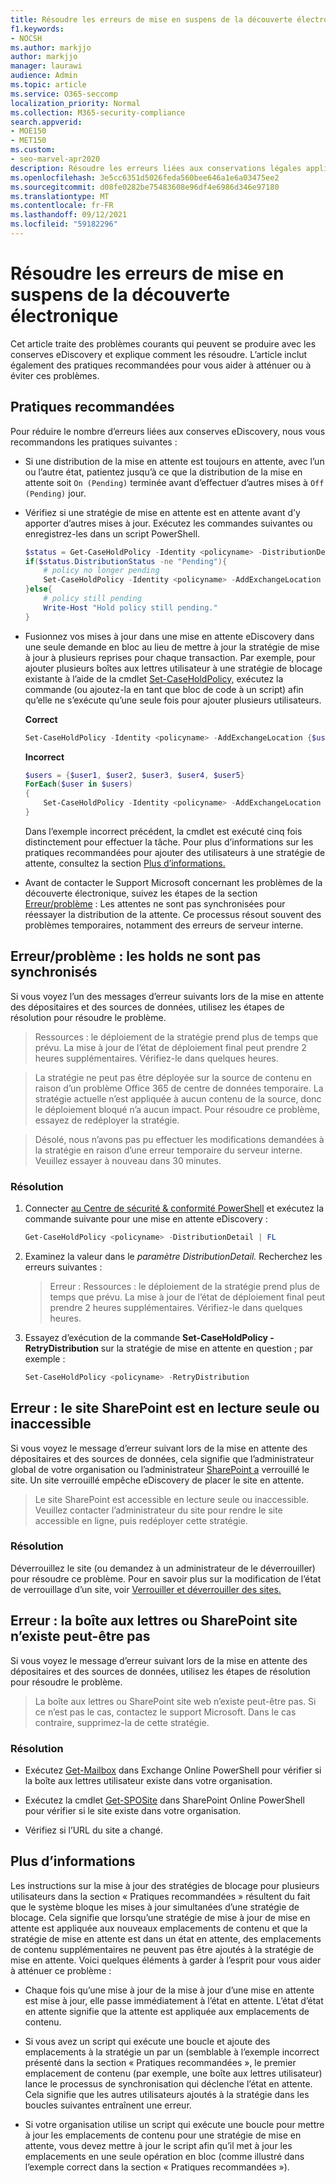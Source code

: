 ```yaml
---
title: Résoudre les erreurs de mise en suspens de la découverte électronique
f1.keywords:
- NOCSH
ms.author: markjjo
author: markjjo
manager: laurawi
audience: Admin
ms.topic: article
ms.service: O365-seccomp
localization_priority: Normal
ms.collection: M365-security-compliance
search.appverid:
- MOE150
- MET150
ms.custom:
- seo-marvel-apr2020
description: Résoudre les erreurs liées aux conservations légales appliquées aux dépositaires et aux sources de données qui ne sont pas en conservation dans core eDiscovery.
ms.openlocfilehash: 3e5cc6351d5026feda560bee646a1e6a03475ee2
ms.sourcegitcommit: d08fe0282be75483608e96df4e6986d346e97180
ms.translationtype: MT
ms.contentlocale: fr-FR
ms.lasthandoff: 09/12/2021
ms.locfileid: "59182296"
---
```

# <a name="troubleshoot-ediscovery-hold-errors"></a>Résoudre les erreurs de mise en suspens de la découverte électronique

Cet article traite des problèmes courants qui peuvent se produire avec les conserves eDiscovery et explique comment les résoudre. L’article inclut également des pratiques recommandées pour vous aider à atténuer ou à éviter ces problèmes.

## <a name="recommended-practices"></a>Pratiques recommandées

Pour réduire le nombre d’erreurs liées aux conserves eDiscovery, nous vous recommandons les pratiques suivantes :

- Si une distribution de la mise en attente est toujours en attente, avec l’un ou l’autre état, patientez jusqu’à ce que la distribution de la mise en attente soit `On (Pending)` terminée avant d’effectuer d’autres mises à `Off (Pending)` jour.

- Vérifiez si une stratégie de mise en attente est en attente avant d’y apporter d’autres mises à jour. Exécutez les commandes suivantes ou enregistrez-les dans un script PowerShell.

    ```powershell
    $status = Get-CaseHoldPolicy -Identity <policyname> -DistributionDetail
    if($status.DistributionStatus -ne "Pending"){
        # policy no longer pending
        Set-CaseHoldPolicy -Identity <policyname> -AddExchangeLocation $user1
    }else{
        # policy still pending
        Write-Host "Hold policy still pending."
    }
   ```

- Fusionnez vos mises à jour dans une mise en attente eDiscovery dans une seule demande en bloc au lieu de mettre à jour la stratégie de mise à jour à plusieurs reprises pour chaque transaction. Par exemple, pour ajouter plusieurs boîtes aux lettres utilisateur à une stratégie de blocage existante à l’aide de la cmdlet [Set-CaseHoldPolicy,](/powershell/module/exchange/set-caseholdpolicy) exécutez la commande (ou ajoutez-la en tant que bloc de code à un script) afin qu’elle ne s’exécute qu’une seule fois pour ajouter plusieurs utilisateurs.

  **Correct**

    ```powershell
    Set-CaseHoldPolicy -Identity <policyname> -AddExchangeLocation {$user1, $user2, $user3, $user4, $user5}
    ```

   **Incorrect**

    ```powershell
    $users = {$user1, $user2, $user3, $user4, $user5}
    ForEach($user in $users)
    {
        Set-CaseHoldPolicy -Identity <policyname> -AddExchangeLocation $user
    }
    ```

   Dans l’exemple incorrect précédent, la cmdlet est exécuté cinq fois distinctement pour effectuer la tâche. Pour plus d’informations sur les pratiques recommandées pour ajouter des utilisateurs à une stratégie de attente, consultez la section [Plus d’informations.](#more-information)

- Avant de contacter le Support Microsoft concernant les problèmes de la découverte électronique, suivez les étapes de la section [Erreur/problème](#errorissue-holds-dont-sync) : Les attentes ne sont pas synchronisées pour réessayer la distribution de la attente. Ce processus résout souvent des problèmes temporaires, notamment des erreurs de serveur interne.

## <a name="errorissue-holds-dont-sync"></a>Erreur/problème : les holds ne sont pas synchronisés

Si vous voyez l’un des messages d’erreur suivants lors de la mise en attente des dépositaires et des sources de données, utilisez les étapes de résolution pour résoudre le problème.

> Ressources : le déploiement de la stratégie prend plus de temps que prévu. La mise à jour de l’état de déploiement final peut prendre 2 heures supplémentaires. Vérifiez-le dans quelques heures.

> La stratégie ne peut pas être déployée sur la source de contenu en raison d’un problème Office 365 de centre de données temporaire. La stratégie actuelle n’est appliquée à aucun contenu de la source, donc le déploiement bloqué n’a aucun impact. Pour résoudre ce problème, essayez de redéployer la stratégie.

> Désolé, nous n’avons pas pu effectuer les modifications demandées à la stratégie en raison d’une erreur temporaire du serveur interne. Veuillez essayer à nouveau dans 30 minutes.

### <a name="resolution"></a>Résolution

1. Connecter [au Centre de sécurité & conformité PowerShell](/powershell/exchange/connect-to-scc-powershell) et exécutez la commande suivante pour une mise en attente eDiscovery :

   ```powershell
   Get-CaseHoldPolicy <policyname> -DistributionDetail | FL
   ```

2. Examinez la valeur dans le *paramètre DistributionDetail.* Recherchez les erreurs suivantes :

   > Erreur : Ressources : le déploiement de la stratégie prend plus de temps que prévu. La mise à jour de l’état de déploiement final peut prendre 2 heures supplémentaires. Vérifiez-le dans quelques heures.

3. Essayez d’exécution de la commande **Set-CaseHoldPolicy -RetryDistribution** sur la stratégie de mise en attente en question ; par exemple :

   ```powershell
   Set-CaseHoldPolicy <policyname> -RetryDistribution
   ```

## <a name="error-the-sharepoint-site-is-read-only-or-not-accessible"></a>Erreur : le site SharePoint est en lecture seule ou inaccessible

Si vous voyez le message d’erreur suivant lors de la mise en attente des dépositaires et des sources de données, cela signifie que l’administrateur global de votre organisation ou l’administrateur [SharePoint a](/sharepoint/sharepoint-admin-role) verrouillé le site. Un site verrouillé empêche eDiscovery de placer le site en attente.

> Le site SharePoint est accessible en lecture seule ou inaccessible. Veuillez contacter l’administrateur du site pour rendre le site accessible en ligne, puis redéployer cette stratégie.

### <a name="resolution"></a>Résolution

Déverrouillez le site (ou demandez à un administrateur de le déverrouiller) pour résoudre ce problème. Pour en savoir plus sur la modification de l’état de verrouillage d’un site, voir [Verrouiller et déverrouiller des sites.](/sharepoint/manage-lock-status)

## <a name="error-the-mailbox-or-sharepoint-site-may-not-exist"></a>Erreur : la boîte aux lettres ou SharePoint site n’existe peut-être pas

Si vous voyez le message d’erreur suivant lors de la mise en attente des dépositaires et des sources de données, utilisez les étapes de résolution pour résoudre le problème.

> La boîte aux lettres ou SharePoint site web n’existe peut-être pas.  Si ce n’est pas le cas, contactez le support Microsoft.  Dans le cas contraire, supprimez-la de cette stratégie.

### <a name="resolution"></a>Résolution

- Exécutez [Get-Mailbox](/powershell/module/exchange/get-mailbox) dans Exchange Online PowerShell pour vérifier si la boîte aux lettres utilisateur existe dans votre organisation.

- Exécutez la cmdlet [Get-SPOSite](/powershell/module/sharepoint-online/get-sposite) dans SharePoint Online PowerShell pour vérifier si le site existe dans votre organisation.

- Vérifiez si l’URL du site a changé.

## <a name="more-information"></a>Plus d’informations

Les instructions sur la mise à jour des stratégies de blocage pour plusieurs utilisateurs dans la section « Pratiques recommandées » résultent du fait que le système bloque les mises à jour simultanées d’une stratégie de blocage. Cela signifie que lorsqu’une stratégie de mise à jour de mise en attente est appliquée aux nouveaux emplacements de contenu et que la stratégie de mise en attente est dans un état en attente, des emplacements de contenu supplémentaires ne peuvent pas être ajoutés à la stratégie de mise en attente. Voici quelques éléments à garder à l’esprit pour vous aider à atténuer ce problème :
  
- Chaque fois qu’une mise à jour de la mise à jour d’une mise en attente est mise à jour, elle passe immédiatement à l’état en attente. L’état d’état en attente signifie que la attente est appliquée aux emplacements de contenu.
  
- Si vous avez un script qui exécute une boucle et ajoute des emplacements à la stratégie un par un (semblable à l’exemple incorrect présenté dans la section « Pratiques recommandées », le premier emplacement de contenu (par exemple, une boîte aux lettres utilisateur) lance le processus de synchronisation qui déclenche l’état en attente. Cela signifie que les autres utilisateurs ajoutés à la stratégie dans les boucles suivantes entraînent une erreur.
  
- Si votre organisation utilise un script qui exécute une boucle pour mettre à jour les emplacements de contenu pour une stratégie de mise en attente, vous devez mettre à jour le script afin qu’il met à jour les emplacements en une seule opération en bloc (comme illustré dans l’exemple correct dans la section « Pratiques recommandées »).
